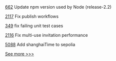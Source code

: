 
[662](https://github.com/hyperledger/fabric-sdk-node/pull/662) Update npm version used by Node (release-2.2)

[2117](https://github.com/hyperledger/aries-cloudagent-python/pull/2117) Fix publish workflows

[349](https://github.com/hyperledger-labs/blockchain-explorer/pull/349) fix failing unit test cases

[2116](https://github.com/hyperledger/aries-cloudagent-python/pull/2116) Fix multi-use invitation performance

[5088](https://github.com/hyperledger/besu/pull/5088) Add shanghaiTime to sepolia


[See more >>>](https://start-here.hyperledger.org/pull-requests)

